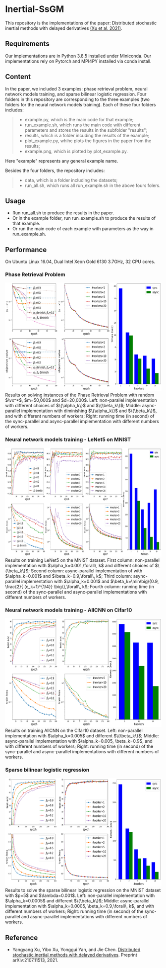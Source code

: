# Inertial-SsGM

This repository is the implementations of the paper: Distributed stochastic inertial methods with delayed derivatives [(Xu et al. 2021)](#xu2021distributed).

<!-- ## Table of Contents
- [Security](#security)
- [Background](#background)
- [Install](#install) 
 -->

## Requirements

Our implementations are in Python 3.8.5 installed under Miniconda. 
Our implementations rely on Pytorch and MPI4PY installed via conda install.

## Content

In the paper, we included 3 examples: phase retrieval problem, neural network models training, and sparse bilinear logistic regression.
Four folders in this repository are corresponding to the three examples (two folders for the neural network models training). 
Each of these four folders includes: 
> - example.py, which is the main code for that example;
> - run_example.sh, which runs the main code with different parameters and stores the results in the subfolder "results";
> - results, which is a folder incuding the results of the example; 
> - plot_example.py, whihc plots the figures in the paper from the results;
> - example.png, which is plotted by plot_example.py.

Here "example" represents any general example name.

Besides the four folders, the repository includes:
> - data, which is a folder including the datasets;
> - run_all.sh, which runs all run_example.sh in the above fours folers.

## Usage

- Run run_all.sh to produce the results in the paper. 
- Or in the example folder, run run_example.sh to produce the results of that example.
- Or run the main code of each example with parameters as the way in run_example.sh.

## Performance

On Ubuntu Linux 16.04, Dual Intel Xeon Gold 6130 3.7GHz, 32 CPU cores. 

### Phase Retrieval Problem   
<!-- ![pr](./PhaseRetrieval/PhaseRetrieval_m50000_d20000.png?raw=true) -->
<img src="./PhaseRetrieval/PhaseRetrieval_m50000_d20000.png"  width="700" height="350">
Results on solving instances of the Phase Retrieval Problem with random $\vx^*$, $m=50,000$ and $d=20,000$. 
Left: non-parallel implementation with different choices of $\{\alpha_k\}$ and $\{\beta_k\}$;  
Middle: async-parallel implementation with diminishing $\{\alpha_k\}$ and $\{\beta_k\}$, and with different numbers of workers; 
Right: running time (in second) of the sync-parallel and async-parallel implementation with different numbers of workers.  

### Neural network models training - LeNet5 on MNIST
<!-- ![mnist](./NeuralNetwork_lenet_mnist/lenet_mnist.png) -->
<img src="./NeuralNetwork_lenet_mnist/lenet_mnist.png" width="1000" height="350">
Results on training LeNet5 on the MNIST dataset. 
First column: non-parallel implementation with $\alpha_k=0.001,\forall\, k$ and different choices of $\{\beta_k\}$; Second column:  async-parallel implementation of 
with $\alpha_k=0.001$ and $\beta_k=0.9,\forall\, k$; Third column: async-parallel implementation with $\alpha_k=0.001$ and $\beta_k=\min\big\{0.9, \frac{2}{ (e_k+1)^{1/4}} \big\},\forall\, k$; Fourth column: running time (in second) of the sync-parallel and async-parallel implementations with different numbers of workers.

### Neural network models training - AllCNN on Cifar10 
<img src="./NeuralNetwork_allcnn_cifar10/allcnn_cifar10.png" width="700" height="350">
Results on training AllCNN on  the Cifar10 dataset.
Left: non-parallel implementation with $\alpha_k=0.005$ and different $\{\beta_k\}$; 
Middle: async-parallel implementation with $\alpha_k=0.005, \beta_k=0.9$, and with different numbers of workers;
Right: running time (in second) of the sync-parallel and async-parallel implementations with different numbers of workers.

### Sparse bilinear logistic regression
<img src="./SparseBilinearLogisticRegression_mnist/SparseBilinearLogisticRegression_mnist.png" width="700" height="350">
Results to solve the sparse bilinear logistic regression on the MNIST dataset with $p=5$ and $\lambda=0.001$.  
Left: non-parallel implementation with $\alpha_k=0.0005$ and different $\{\beta_k\}$;
Middle: async-parallel implementation with $\alpha_k=0.0005, \beta_k=0.9,\forall\, k$, and with different numbers of workers;
Right: running time (in second) of the sync-parallel and async-parallel implementations with different numbers of workers.

## Reference  

- <a name="xu2021distributed"></a>Yangyang Xu, Yibo Xu, Yonggui Yan, and Jie Chen. [Distributed stochastic inertial methods with delayed derivatives](https://arxiv.org/abs/2107.11513). Preprint arXiv:2107.11513, 2021.
